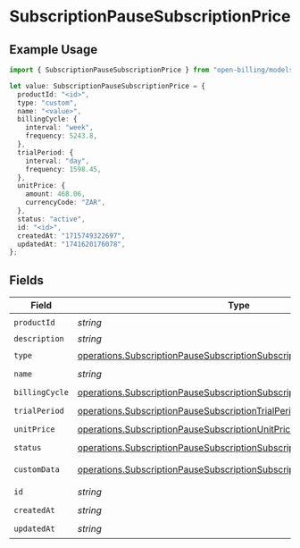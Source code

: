 # SubscriptionPauseSubscriptionPrice

## Example Usage

```typescript
import { SubscriptionPauseSubscriptionPrice } from "open-billing/models/operations";

let value: SubscriptionPauseSubscriptionPrice = {
  productId: "<id>",
  type: "custom",
  name: "<value>",
  billingCycle: {
    interval: "week",
    frequency: 5243.8,
  },
  trialPeriod: {
    interval: "day",
    frequency: 1598.45,
  },
  unitPrice: {
    amount: 468.06,
    currencyCode: "ZAR",
  },
  status: "active",
  id: "<id>",
  createdAt: "1715749322697",
  updatedAt: "1741620176078",
};
```

## Fields

| Field                                                                                                                                                            | Type                                                                                                                                                             | Required                                                                                                                                                         | Description                                                                                                                                                      |
| ---------------------------------------------------------------------------------------------------------------------------------------------------------------- | ---------------------------------------------------------------------------------------------------------------------------------------------------------------- | ---------------------------------------------------------------------------------------------------------------------------------------------------------------- | ---------------------------------------------------------------------------------------------------------------------------------------------------------------- |
| `productId`                                                                                                                                                      | *string*                                                                                                                                                         | :heavy_check_mark:                                                                                                                                               | N/A                                                                                                                                                              |
| `description`                                                                                                                                                    | *string*                                                                                                                                                         | :heavy_minus_sign:                                                                                                                                               | N/A                                                                                                                                                              |
| `type`                                                                                                                                                           | [operations.SubscriptionPauseSubscriptionSubscriptionsType](../../models/operations/subscriptionpausesubscriptionsubscriptionstype.md)                           | :heavy_check_mark:                                                                                                                                               | N/A                                                                                                                                                              |
| `name`                                                                                                                                                           | *string*                                                                                                                                                         | :heavy_check_mark:                                                                                                                                               | N/A                                                                                                                                                              |
| `billingCycle`                                                                                                                                                   | [operations.SubscriptionPauseSubscriptionSubscriptionsBillingCycle](../../models/operations/subscriptionpausesubscriptionsubscriptionsbillingcycle.md)           | :heavy_check_mark:                                                                                                                                               | N/A                                                                                                                                                              |
| `trialPeriod`                                                                                                                                                    | [operations.SubscriptionPauseSubscriptionTrialPeriod](../../models/operations/subscriptionpausesubscriptiontrialperiod.md)                                       | :heavy_check_mark:                                                                                                                                               | N/A                                                                                                                                                              |
| `unitPrice`                                                                                                                                                      | [operations.SubscriptionPauseSubscriptionUnitPrice](../../models/operations/subscriptionpausesubscriptionunitprice.md)                                           | :heavy_check_mark:                                                                                                                                               | N/A                                                                                                                                                              |
| `status`                                                                                                                                                         | [operations.SubscriptionPauseSubscriptionSubscriptionsResponse200Status](../../models/operations/subscriptionpausesubscriptionsubscriptionsresponse200status.md) | :heavy_check_mark:                                                                                                                                               | N/A                                                                                                                                                              |
| `customData`                                                                                                                                                     | [operations.SubscriptionPauseSubscriptionSubscriptionsCustomData](../../models/operations/subscriptionpausesubscriptionsubscriptionscustomdata.md)               | :heavy_minus_sign:                                                                                                                                               | Any valid JSON value                                                                                                                                             |
| `id`                                                                                                                                                             | *string*                                                                                                                                                         | :heavy_check_mark:                                                                                                                                               | N/A                                                                                                                                                              |
| `createdAt`                                                                                                                                                      | *string*                                                                                                                                                         | :heavy_check_mark:                                                                                                                                               | N/A                                                                                                                                                              |
| `updatedAt`                                                                                                                                                      | *string*                                                                                                                                                         | :heavy_check_mark:                                                                                                                                               | N/A                                                                                                                                                              |